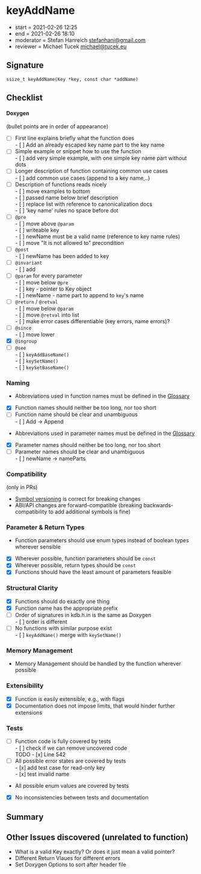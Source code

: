 # keyAddName

- start = 2021-02-26 12:25
- end = 2021-02-26 18:10
- moderator = Stefan Hanreich <stefanhani@gmail.com>
- reviewer = Michael Tucek <michael@tucek.eu>

## Signature

`ssize_t keyAddName(Key *key, const char *addName)`

## Checklist

#### Doxygen

(bullet points are in order of appearance)

- [ ] First line explains briefly what the function does  
       - [ ] Add an already escaped key name part to the key name
- [ ] Simple example or snippet how to use the function  
       - [ ] add very simple example, with one simple key name part without dots
- [ ] Longer description of function containing common use cases  
       - [ ] add common use cases (append to a key name,..)
- [ ] Description of functions reads nicely  
       - [ ] move examples to bottom  
       - [ ] passed name below brief description  
       - [ ] replace list with reference to canonicalization docs  
       - [ ] 'key name' rules no space before dot
- [ ] `@pre`  
       - [ ] move above `@param`  
       - [ ] writeable key  
       - [ ] newName must be a valid name (reference to key name rules)  
       - [ ] move "It is not allowed to" precondition
- [ ] `@post`  
       - [ ] newName has been added to key
- [ ] `@invariant`  
       - [ ] add
- [ ] `@param` for every parameter  
       - [ ] move below `@pre`  
       - [ ] key - pointer to Key object  
       - [ ] newName - name part to append to `key`'s name
- [ ] `@return` / `@retval`  
       - [ ] move below `@param`  
       - [ ] move `@retval` into list  
       - [ ] make error cases differentiable (key errors, name errors)?
- [ ] `@since`  
       - [ ] move lower
- [x] `@ingroup`
- [ ] `@see`  
       - [ ] `keyAddBaseName()`  
       - [ ] `keySetName()`  
       - [ ] `keySetBaseName()`

### Naming

- Abbreviations used in function names must be defined in the
  [Glossary](/doc/help/elektra-glossary.md)
- [x] Function names should neither be too long, nor too short
- [ ] Function name should be clear and unambiguous  
       - [ ] Add -> Append
- Abbreviations used in parameter names must be defined in the
  [Glossary](/doc/help/elektra-glossary.md)
- [x] Parameter names should neither be too long, nor too short
- [ ] Parameter names should be clear and unambiguous  
       - [ ] newName -> nameParts

### Compatibility

(only in PRs)

- [Symbol versioning](/doc/dev/symbol-versioning.md)
  is correct for breaking changes
- ABI/API changes are forward-compatible (breaking backwards-compatibility
  to add additional symbols is fine)

### Parameter & Return Types

- Function parameters should use enum types instead of boolean types
  wherever sensible
- [x] Wherever possible, function parameters should be `const`
- [x] Wherever possible, return types should be `const`
- [x] Functions should have the least amount of parameters feasible

### Structural Clarity

- [x] Functions should do exactly one thing
- [x] Function name has the appropriate prefix
- [ ] Order of signatures in kdb.h.in is the same as Doxygen  
       - [ ] order is different
- [ ] No functions with similar purpose exist  
       - [ ] `keyAddName()` merge with `keySetName()`

### Memory Management

- Memory Management should be handled by the function wherever possible

### Extensibility

- [x] Function is easily extensible, e.g., with flags
- [x] Documentation does not impose limits, that would hinder further extensions

### Tests

- [ ] Function code is fully covered by tests  
       - [ ] check if we can remove uncovered code  
       TODO
       - [x] Line 542
- [ ] All possible error states are covered by tests  
       - [x] add test case for read-only key  
       - [x] test invalid name
- All possible enum values are covered by tests
- [x] No inconsistencies between tests and documentation

## Summary

## Other Issues discovered (unrelated to function)

- What is a valid Key exactly? Or does it just mean a valid pointer?
- Different Return Vlaues for different errors
- Set Doxygen Options to sort after header file
